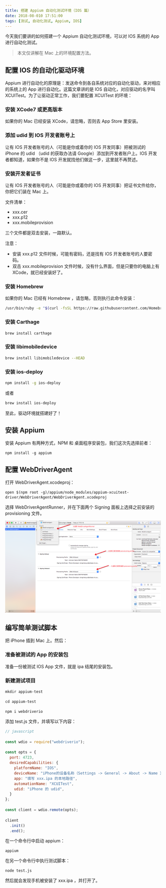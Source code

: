 ```yaml
---
title: 搭建 Appium 自动化测试环境（IOS 篇）
date: 2018-08-010 17:51:00
tags: [测试, 自动化测试, Appium, IOS]
---
```


今天我们要讲的如何搭建一个 Appium 自动化测试环境，可以对 IOS 系统的 App 进行自动化测试。

> 本文仅讲解在 Mac 上的环境配置方法。

<!--more-->

## 配置 IOS 的自动化驱动环境

Appium 进行自动化的原理是：发送命令到各自系统对应的自动化驱动，来对相应的系统上的 App 进行自动化。这篇文章讲的是 IOS 自动化，对应驱动的名字叫 XCUITest。为了让驱动正常工作，我们要配置 XCUITest 的环境：

### 安装 XCode7 或更高版本

如果你的 Mac 已经安装 XCode，请忽略，否则去 App Store 里安装。

### 添加 udid 到 IOS 开发者账号上

让有 IOS 开发者账号的人（可能是你或着你的 IOS 开发同事）把被测试的 iPhone 的 udid （udid 的获取办法请 Google）添加到开发者账户上。IOS 开发者都知道，如果你不是 IOS 开发就找他们做这一步，这里就不再赘述。

### 安装开发者证书

让有 IOS 开发者账号的人（可能是你或着你的 IOS 开发同事）把证书文件给你，你把它们装在 Mac 上。

文件清单：

- xxx.cer
- xxx.p12
- xxx.mobileprovision

三个文件都是双击安装，一路默认。

注意：

- 安装 xxx.p12 文件时候，可能有密码，还是找有 IOS 开发者账号的人要密码。
- 双击 xxx.mobileprovision 文件时候，没有什么界面，但是只要你的电脑上有 XCode，就已经安装好了。


### 安装 Homebrew

如果你的 Mac 已经有 Homebrew ，请忽略，否则执行此命令安装：

```sh
/usr/bin/ruby -e "$(curl -fsSL https://raw.githubusercontent.com/Homebrew/install/master/install)"
```

### 安装 Carthage

```sh
brew install carthage
```

### 安装 libimobiledevice

```sh
brew install libimobiledevice --HEAD
```

### 安装 ios-deploy 

```sh
npm install -g ios-deploy
```

或者

```sh
brew install ios-deploy
```

至此，驱动环境就搭建好了！

## 安装 Appium 

安装 Appium 有两种方式，NPM 和 桌面程序安装包，我们这次先选择前者：

```
npm install -g appium
```

## 配置 WebDriverAgent

打开 WebDriverAgent.xcodeproj：

```
open $(npm root -g)/appium/node_modules/appium-xcuitest-driver/WebDriverAgent/WebDriverAgent.xcodeproj
```

选择 WebDriverAgentRunner，并在下面两个 Signing 面板上选择之前安装的 provisioning 文件。

![image.png](/css/images/1662520255065-2.png)

## 编写简单测试脚本

把 iPhone 插到 Mac 上。然后： 

### 准备被测试的 App 的安装包

准备一份被测试 IOS App 文件，就是 ipa 结尾的安装包。

### 新建测试项目

```
mkdir appium-test

cd appium-test

npm i webdriverio
```

添加 test.js 文件，并填写以下内容：

```js
// javascript

const wdio = require("webdriverio");

const opts = {
  port: 4723,
  desiredCapabilities: {
    platformName: "IOS",
    deviceName: "iPhone的设备名称（Settings -> General -> About -> Name ）",
    app: "填写 xxx.ipa 的本地路径",
    automationName: "XCUITest",
    udid: "iPhone 的 udid",
  }
};

const client = wdio.remote(opts);

client
  .init()
  .end();
```

在一个命令行中启动 appium：

```
appium
```

在另一个命令行中执行测试脚本：

```
node test.js
```

然后就会发现手机被安装了 xxx.ipa ，并打开了。

